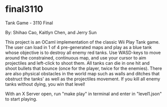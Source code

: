 # final3110
Tank Game - 3110 Final

By: Shihao Cao, Kaitlyn Chen, and Jerry Sun

This project is an OCaml implementation of the classic Wii Play Tank game. The 
user can load in 1 of 4 pre-generated maps and play as a blue tank whose 
objective is to destroy all enemy red tanks. Use WASD-keys to move around the
constrained, continuous map, and use your cursor to aim projectiles and 
left-click to shoot them. All tanks can die in one hit and shoot bullets
that bounce (once for the player, twice for the enemies). There are also
physical obstacles in the world map such as walls and ditches that obstruct
the tanks' as well as the projectiles movement. If you kill all enemy
tanks without dying, you win that level!

With an X Server open, run "make play" in terminal and enter in
"level1.json" to start playing.

